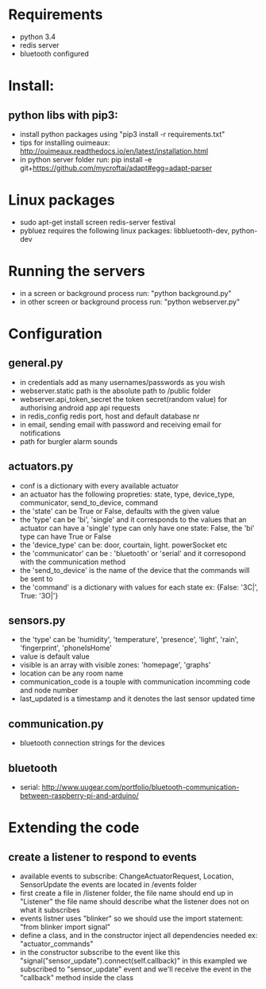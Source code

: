 # Requirements
* python 3.4
* redis server 
* bluetooth configured

# Install: 
## python libs  with pip3:
* install python packages using "pip3 install -r requirements.txt"
* tips for installing ouimeaux: http://ouimeaux.readthedocs.io/en/latest/installation.html
* in python server folder run: pip install -e git+https://github.com/mycroftai/adapt#egg=adapt-parser

# Linux packages
* sudo apt-get install screen redis-server festival
* pybluez requires the following linux packages: libbluetooth-dev, python-dev

# Running the servers
* in a screen or background process run: "python background.py"
* in other screen or background process run: "python webserver.py"

# Configuration 
## general.py
* in credentials add as many usernames/passwords as you wish
* webserver.static path is the absolute path to /public folder
* webserver.api_token_secret the token secret(random value) for authorising android app api requests
* in redis_config redis port, host and default database nr
* in email, sending email with password and receiving email for notifications
* path for burgler alarm sounds
## actuators.py
* conf is a dictionary with every available actuator
* an actuator has the following propreties: state, type, device_type, communicator, send_to_device, command
* the 'state' can be True or False, defaults with the given value
* the 'type' can be 'bi', 'single' and it corresponds to the values that an actuator can have
a 'single' type can only have one state: False, the 'bi' type can have True or False
* the 'device_type' can be: door, courtain, light. powerSocket etc
* the 'communicator' can be : 'bluetooth' or 'serial' and it corresopond with the 
communication method
* the 'send_to_device' is the name of the device that the commands will be sent to
* the 'command' is a dictionary with values for each state ex: {False: '3C|', True: '3O|'}
## sensors.py
* the 'type' can be 'humidity', 'temperature', 'presence', 'light', 'rain', 'fingerprint',
'phoneIsHome'
* value is default value
* visible is an array with visible zones: 'homepage', 'graphs'
* location can be any room name
* communication_code is a touple with communication incomming code and
node number
* last_updated is a timestamp and it denotes the last sensor updated time
## communication.py
* bluetooth connection strings for the devices
## bluetooth
* serial: http://www.uugear.com/portfolio/bluetooth-communication-between-raspberry-pi-and-arduino/


# Extending the code

## create a listener to respond to events
* available events to subscribe: ChangeActuatorRequest, Location, SensorUpdate
the events are located in /events folder
* first create a file in /listener folder, the file name should end up in "Listener"
the file name should describe what the listener does not on what it subscribes
* events listner uses "blinker" so we should use the import statement: "from blinker import signal"
* define a class, and in the constructor inject all dependencies needed ex: "actuator_commands"
* in the constructor subscribe to the event like this "signal("sensor_update").connect(self.callback)"
in this exampled we subscribed to "sensor_update" event and we'll receive the event in the "callback" method
inside the class

